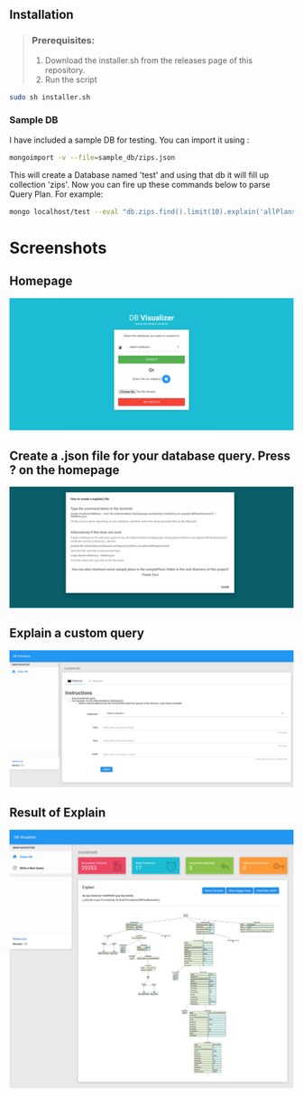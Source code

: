 ## Installation
> ### Prerequisites:
> 1. Download the installer.sh from the releases page of this repository.
> 2. Run the script 

```bash
sudo sh installer.sh
```

### Sample DB

I have included a sample DB for testing.
You can import it using :

```bash
mongoimport -v --file=sample_db/zips.json
```
This will create a Database named 'test' and using that db it will fill up collection 'zips'. Now you can fire up these commands below to parse Query Plan. For example:
```bash
mongo localhost/test --eval "db.zips.find().limit(10).explain('allPlansExecution')" > test.json
```


# Screenshots

## Homepage

![alt text](src/screenshots/h.png "Homepage")

## Create a .json file for your database query. Press ? on the homepage

![alt text](src/screenshots/he.png "File")

## Explain a custom query

![alt text](src/screenshots/te.png "Custom Query")

## Result of Explain

![alt text](src/screenshots/qu.png "Detailed Results")
